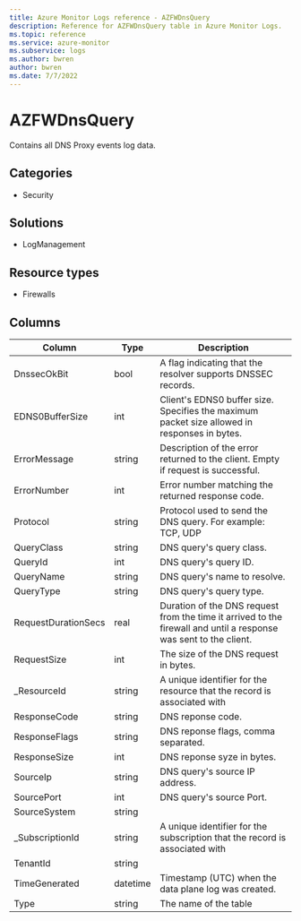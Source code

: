 ```yaml
---
title: Azure Monitor Logs reference - AZFWDnsQuery
description: Reference for AZFWDnsQuery table in Azure Monitor Logs.
ms.topic: reference
ms.service: azure-monitor
ms.subservice: logs
ms.author: bwren
author: bwren
ms.date: 7/7/2022
---
```


# AZFWDnsQuery

 Contains all DNS Proxy events log data.

## Categories

- Security
## Solutions

- LogManagement
## Resource types

- Firewalls




## Columns

| Column | Type | Description |
| --- | --- | --- |
| DnssecOkBit | bool | A flag indicating that the resolver supports DNSSEC records. |
| EDNS0BufferSize | int | Client's EDNS0 buffer size. Specifies the maximum packet size allowed in responses in bytes. |
| ErrorMessage | string | Description of the error returned to the client. Empty if request is successful. |
| ErrorNumber | int | Error number matching the returned response code. |
| Protocol | string | Protocol used to send the DNS query. For example: TCP, UDP |
| QueryClass | string | DNS query's query class. |
| QueryId | int | DNS query's query ID. |
| QueryName | string | DNS query's name to resolve. |
| QueryType | string | DNS query's query type. |
| RequestDurationSecs | real | Duration of the DNS request from the time it arrived to the firewall and until a response was sent to the client. |
| RequestSize | int | The size of the DNS request in bytes. |
| _ResourceId | string | A unique identifier for the resource that the record is associated with |
| ResponseCode | string | DNS reponse code. |
| ResponseFlags | string | DNS reponse flags, comma separated. |
| ResponseSize | int | DNS reponse syze in bytes. |
| SourceIp | string | DNS query's source IP address. |
| SourcePort | int | DNS query's source Port. |
| SourceSystem | string |  |
| _SubscriptionId | string | A unique identifier for the subscription that the record is associated with |
| TenantId | string |  |
| TimeGenerated | datetime | Timestamp (UTC) when the data plane log was created. |
| Type | string | The name of the table |
